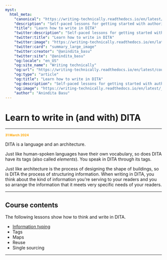 ```yaml
---
myst:
  html_meta:
    "canonical": "https://writing-technically.readthedocs.io/en/latest/courses-dita-authoring.html"
    "description": "Self-paced lessons for getting started with authoring in DITA"
    "title": "Learn how to write in DITA"
    "twitter:description": "Self-paced lessons for getting started with authoring in DITA"
    "twitter:title": "Learn how to write in DITA"
    "twitter:image": "https://writing-technically.readthedocs.io/en/latest/_static/wordcloud.jpg"
    "twitter:card": "summary_large_image"
    "twitter:creator": "@anindita_basu"
    "twitter:site": "@anindita_basu"
    "og:locale": "en_US"
    "og:site_name": "Writing technically"
    "og:url": "https://writing-technically.readthedocs.io/en/latest/courses-dita-authoring.html"
    "og:type": "article"
    "og:title": "Learn how to write in DITA"
    "og:description": "Self-paced lessons for getting started with authoring in DITA"
    "og:image": "https://writing-technically.readthedocs.io/en/latest/_static/wordcloud.jpg"
    "author": "Anindita Basu"
---
```


# Learn to write in (and with) DITA

<hr/>
<p style="font-weight:bold;font-size:75%;color:orange">31 March 2024</p>

DITA is a language and an architecture.

Just like human-spoken languages have their own vocabulary, so does DITA have its tags (also called _elements_). You speak in DITA through its tags.

Just like architecture is the process of designing the shape of buildings, so is DITA the process of structuring information. When writing in DITA, you think about the kind of information you're serving to your readers and you so arrange the information that it meets very specific needs of your readers.

<hr/>

## Course contents

The following lessons show how to think and write in DITA.

-  [Information typing](courses-dita-authoring-infotype.md)
-  Tags
-  Maps
-  Reuse
-  Single sourcing

<hr/>
